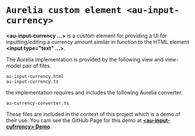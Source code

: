 # `Aurelia custom element <au-input-currency>`

**\<au-input-currency ...>** is a custom element for providing a UI for inputting/editing a currency amount similar in function to the HTML element **\<input type="text" ...>**.

The Aurelia implementation is provided by the following view and view-model pair of files.
```
au-input-currency.html
au-input-currency.ts
```
the implementation requires and includes the following Aurelia converter.
```
au-currency-converter.ts
```

These files are included in the context of this project which is a demo of their use. You cam see the GitHub Page for this demo at [**\<au-input-cufrrency> Demo**](https://https://bb-harlan.github.io/au-input-currency/).
